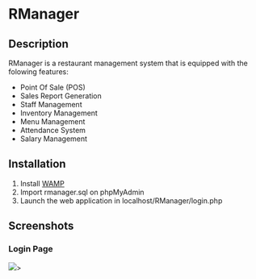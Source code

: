 # RManager #

## Description ##
RManager is a restaurant management system that is equipped with the folowing features:
* Point Of Sale (POS)
* Sales Report Generation
* Staff Management
* Inventory Management
* Menu Management
* Attendance System
* Salary Management

## Installation ##
1. Install [WAMP](https://www.wampserver.com/en/download-wampserver-64bits/)
2. Import rmanager.sql on phpMyAdmin
3. Launch the web application in localhost/RManager/login.php

## Screenshots ##
### Login Page ###
<img src="https://prnt.sc/zhdzol">></img>
